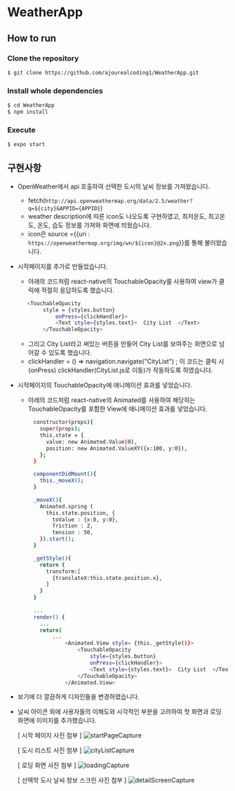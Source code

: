 # WeatherApp

## How to run

### Clone the repository

```bash
$ git clone https://github.com/ajourealcoding1/WeatherApp.git
```

### Install whole dependencies

```bash
$ cd WeatherApp
$ npm install
```

### Execute

```bash
$ expo start
```

## 구현사항

- OpenWeather에서 api 호출하여 선택한 도시의 날씨 정보를 가져왔습니다.
    - fetch(`http://api.openweathermap.org/data/2.5/weather?q=${city}&APPID={APPID}`)
    - weather description에 따른 icon도 나오도록 구현하였고, 최저온도, 최고온도, 온도, 습도 정보를 가져와 화면에 띄웠습니다.
    - icon은 source ={{uri : `https://openweathermap.org/img/wn/${icon}@2x.png`}}를 통해 불러왔습니다.
   
- 시작페이지를 추가로 만들었습니다.
    - 아래의 코드처럼 react-native의 TouchableOpacity를 사용하여 view가 클릭에 적절히 응답하도록 했습니다.
    ```bash
       <TouchableOpacity
            style = {styles.button}
                onPress={clickHandler}>
                <Text style={styles.text}>  City List  </Text>
            </TouchableOpacity>
    ```
    - 그리고 City List라고 써있는 버튼을 만들어 City List를 보여주는 화면으로 넘어갈 수 있도록 했습니다.
    - clickHandler = () => navigation.navigate("CityList") ;
      이 코드는 클릭 시(onPress) clickHandler(CityList.js로 이동)가 작동하도록 하였습니다.
      
- 시작페이지의 TouchableOpacity에 애니메이션 효과를 넣었습니다. 
    - 아래의 코드처럼 react-native의 Animated를 사용하여 해당하는 TouchableOpacity를 포함한 View에 애니메이션 효과를 넣었습니다. 
     ```bash
          constructor(props){
            super(props);
            this.state = {
              value: new Animated.Value(0),
              position: new Animated.ValueXY({x:100, y:0}),
            };
          }

          componentDidMount(){
            this._moveX();
          }

          _moveX(){
            Animated.spring (
              this.state.position, {
                toValue : {x:0, y:0},
                friction : 2,
                tension : 50,
            }).start();
          }

          _getStyle(){
            return {
              transform:[
                {translateX:this.state.position.x},
              ]
            }
          }
          
          ...
          render() {
            ...
            return(
                ...
                    <Animated.View style= {this._getStyle()}>
                        <TouchableOpacity
                            style={styles.button}
                            onPress={clickHandler}>
                            <Text style={styles.text}>  City List  </Text>
                        </TouchableOpacity>
                    </Animated.View>
    ```


- 보기에 더 깔끔하게 디자인들을 변경하였습니다.

- 날씨 아이콘 외에 사용자들의 이해도와 시각적인 부분을 고려하여 첫 화면과 로딩 화면에 이미지를 추가했습니다.

    [ 시작 페이지 사진 첨부 ]
    ![startPageCapture](./startPageCapture.png)

    [ 도시 리스트 사진 첨부 ]
    ![cityListCapture](./cityListCapture.png)

    [ 로딩 화면 사진 첨부 ]
    ![loadingCapture](./loadingCapture.png)

    [ 선택학 도시 날씨 정보 스크린 사진 첨부 ]
    ![detailScreenCapture](./detailScreenCapture.png)

